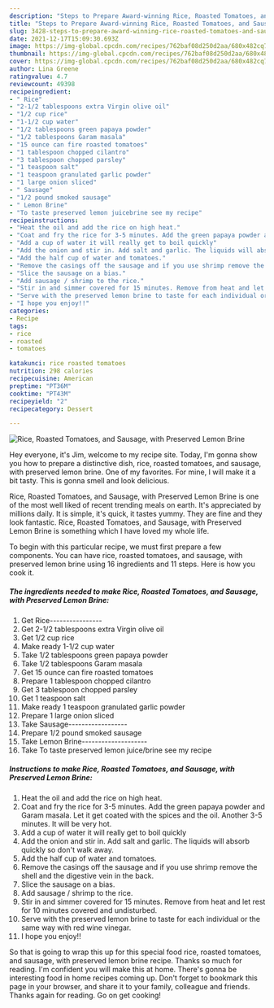 ```yaml
---
description: "Steps to Prepare Award-winning Rice, Roasted Tomatoes, and Sausage, with Preserved Lemon Brine"
title: "Steps to Prepare Award-winning Rice, Roasted Tomatoes, and Sausage, with Preserved Lemon Brine"
slug: 3428-steps-to-prepare-award-winning-rice-roasted-tomatoes-and-sausage-with-preserved-lemon-brine
date: 2021-12-17T15:09:30.693Z
image: https://img-global.cpcdn.com/recipes/762baf08d250d2aa/680x482cq70/rice-roasted-tomatoes-and-sausage-with-preserved-lemon-brine-recipe-main-photo.jpg
thumbnail: https://img-global.cpcdn.com/recipes/762baf08d250d2aa/680x482cq70/rice-roasted-tomatoes-and-sausage-with-preserved-lemon-brine-recipe-main-photo.jpg
cover: https://img-global.cpcdn.com/recipes/762baf08d250d2aa/680x482cq70/rice-roasted-tomatoes-and-sausage-with-preserved-lemon-brine-recipe-main-photo.jpg
author: Lina Greene
ratingvalue: 4.7
reviewcount: 49398
recipeingredient:
- " Rice"
- "2-1/2 tablespoons extra Virgin olive oil"
- "1/2 cup rice"
- "1-1/2 cup water"
- "1/2 tablespoons green papaya powder"
- "1/2 tablespoons Garam masala"
- "15 ounce can fire roasted tomatoes"
- "1 tablespoon chopped cilantro"
- "3 tablespoon chopped parsley"
- "1 teaspoon salt"
- "1 teaspoon granulated garlic powder"
- "1 large onion sliced"
- " Sausage"
- "1/2 pound smoked sausage"
- " Lemon Brine"
- "To taste preserved lemon juicebrine see my recipe"
recipeinstructions:
- "Heat the oil and add the rice on high heat."
- "Coat and fry the rice for 3-5 minutes. Add the green papaya powder and Garam masala. Let it get coated with the spices and the oil. Another 3-5 minutes. It will be very hot."
- "Add a cup of water it will really get to boil quickly"
- "Add the onion and stir in. Add salt and garlic. The liquids will absorb quickly so don&#39;t walk away."
- "Add the half cup of water and tomatoes."
- "Remove the casings off the sausage and if you use shrimp remove the shell and the digestive vein in the back."
- "Slice the sausage on a bias."
- "Add sausage / shrimp to the rice."
- "Stir in and simmer covered for 15 minutes. Remove from heat and let rest for 10 minutes covered and undisturbed."
- "Serve with the preserved lemon brine to taste for each individual or the same way with red wine vinegar."
- "I hope you enjoy!!"
categories:
- Recipe
tags:
- rice
- roasted
- tomatoes

katakunci: rice roasted tomatoes 
nutrition: 298 calories
recipecuisine: American
preptime: "PT36M"
cooktime: "PT43M"
recipeyield: "2"
recipecategory: Dessert

---
```



![Rice, Roasted Tomatoes, and Sausage, with Preserved Lemon Brine](https://img-global.cpcdn.com/recipes/762baf08d250d2aa/680x482cq70/rice-roasted-tomatoes-and-sausage-with-preserved-lemon-brine-recipe-main-photo.jpg)

Hey everyone, it's Jim, welcome to my recipe site. Today, I'm gonna show you how to prepare a distinctive dish, rice, roasted tomatoes, and sausage, with preserved lemon brine. One of my favorites. For mine, I will make it a bit tasty. This is gonna smell and look delicious.

Rice, Roasted Tomatoes, and Sausage, with Preserved Lemon Brine is one of the most well liked of recent trending meals on earth. It's appreciated by millions daily. It is simple, it's quick, it tastes yummy. They are fine and they look fantastic. Rice, Roasted Tomatoes, and Sausage, with Preserved Lemon Brine is something which I have loved my whole life.




To begin with this particular recipe, we must first prepare a few components. You can have rice, roasted tomatoes, and sausage, with preserved lemon brine using 16 ingredients and 11 steps. Here is how you cook it.

<!--inarticleads1-->

##### The ingredients needed to make Rice, Roasted Tomatoes, and Sausage, with Preserved Lemon Brine:

1. Get  Rice----------------
1. Get 2-1/2 tablespoons extra Virgin olive oil
1. Get 1/2 cup rice
1. Make ready 1-1/2 cup water
1. Take 1/2 tablespoons green papaya powder
1. Take 1/2 tablespoons Garam masala
1. Get 15 ounce can fire roasted tomatoes
1. Prepare 1 tablespoon chopped cilantro
1. Get 3 tablespoon chopped parsley
1. Get 1 teaspoon salt
1. Make ready 1 teaspoon granulated garlic powder
1. Prepare 1 large onion sliced
1. Take  Sausage------------------
1. Prepare 1/2 pound smoked sausage
1. Take  Lemon Brine--------------------
1. Take To taste preserved lemon juice/brine see my recipe




<!--inarticleads2-->

##### Instructions to make Rice, Roasted Tomatoes, and Sausage, with Preserved Lemon Brine:

1. Heat the oil and add the rice on high heat.
1. Coat and fry the rice for 3-5 minutes. Add the green papaya powder and Garam masala. Let it get coated with the spices and the oil. Another 3-5 minutes. It will be very hot.
1. Add a cup of water it will really get to boil quickly
1. Add the onion and stir in. Add salt and garlic. The liquids will absorb quickly so don&#39;t walk away.
1. Add the half cup of water and tomatoes.
1. Remove the casings off the sausage and if you use shrimp remove the shell and the digestive vein in the back.
1. Slice the sausage on a bias.
1. Add sausage / shrimp to the rice.
1. Stir in and simmer covered for 15 minutes. Remove from heat and let rest for 10 minutes covered and undisturbed.
1. Serve with the preserved lemon brine to taste for each individual or the same way with red wine vinegar.
1. I hope you enjoy!!




So that is going to wrap this up for this special food rice, roasted tomatoes, and sausage, with preserved lemon brine recipe. Thanks so much for reading. I'm confident you will make this at home. There's gonna be interesting food in home recipes coming up. Don't forget to bookmark this page in your browser, and share it to your family, colleague and friends. Thanks again for reading. Go on get cooking!

